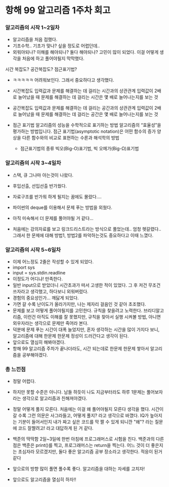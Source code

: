 # 항해 99 알고리즘 1주차 회고

### 알고리즘의 시작 1~2일차

- 알고리즘을 처음 접했다.
- 기초수학.. 기초가 맞나? 싶을 정도로 어렵던데..
- 외워야되나? 이해를 해야되나? 둘다 해야되나?
  고민이 많이 되었다. 이걸 어떻게 생각을 처음에 하고 풀어야될지 막막했다.

시간 복잡도? 공간복잡도? 점근표기법?

- ㅋㅋㅋㅋㅋ 어려워보인다. 그래서 중요하다고 생각했다.

- 시간복잡도
  입력값과 문제를 해결하는 데 걸리는 시간과의 상관관계
  입력값이 2배로 늘어났을 때 문제를 해결하는 데 걸리는 시간은 몇 배로 늘어나는지를 보는 것
- 공간복잡도
  입력값과 문제를 해결하는 데 걸리는 공간과의 상관관계
  입력값이 2배로 늘어났을 때 문제를 해결하는 데 걸리는 공간은 몇 배로 늘어나는지를 보는 것
- 점근 표기법
  알고리즘의 성능을 수학적으로 표기하는 방법
  알고리즘의 “효율성”을 평가하는 방법입니다. 점근 표기법(asymptotic notation)은 어떤 함수의 증가 양상을 다른 함수와의 비교로 표현하는 수론과 해석학의 방법
  - 점근표기법의 종류
    빅오(Big-O)표기법, 빅 오메가(Big-Ω)표기법

### 알고리즘의 시작 3~4일차

- 스택, 큐 그나마 아는것이 나왔다.
- 후입선출, 선입선출 반가웠다.
- 자료구조를 반가워 하게 될지는 꿈에도 몰랐다....

- 파이썬의 deque를 이용해서 문제 푸는 방법을 외웠다.
- 아직 미숙해서 더 문제를 풀어야될 거 같다...
- 처음에는 강의자료를 보고 링크드리스트라는 방식으로 풀었는데.. 엄청 헷갈렸다.. 그래서 한 문제에 대해 방법1, 방법2를 파악하는것도 중요하다고 이때 느꼈다.

### 알고리즘의 시작 5~6일차

- 이제 어느정도 2줄은 작성할 수 있게 되었다.
- import sys
- input = sys.stdin.readline
- 이정도가 어디냐! 만족한다.
- 일반 input으로 받았더니 시간초과가 떠서 고생한 적이 있었다. 그 후 저건 무조건 쓰자라고 생각했고, 하다보니 외워버렸다.
- 경험의 중요성인가... 깨닳게 되었다.
- 가면 갈 수록 난이도가 올라가지만, 나는 제자리 걸음인 것 같아 초조했다.
- 문제를 보고 어떻게 풀어야될지를 고민한다. 규칙을 찾을려고 노력한다. 브리디알고리즘, 이런건 아직도 이해를 잘 못했지만, 규칙을 찾아서 실행 시켜볼 방법, 아니면 외우자라는 생각으로 문제만 죽어라 본다.
- 덕분에 문제 푸는 시간이 대폭 늘었지만, 혼자 생각하는 시간을 많이 가지다 보니, 알고리즘에 대해 한문제 한문제 정성이 드러간다고 생각이 된다.
- 앞으로도 열심히 해봐야겠다.
- 항해 99 알고리즘 주차가 끝나더라도, 시간 되는데로 한문제 한문제 쌓아서 알고리즘을 공부해야겠다.

### 총 느낀점

- 정말 어렵다.
- 하지만 못할 수준은 아니다.
  남들 하듯이 나도 지금부터라도 하루 1문제는 풀어보자라는 생각으로 알고리즘과 친해져야겠다.
- 정말 어떻게 풀지 모른다.
  처음에는 이걸 왜 풀어야될지 모른다 생각을 했다.
  시간이 갈 수록 그런 의문은 사그라들고, 어떻게 풀지? 라고 생각으로 바꼈다.
  IQ가 높아지는 기분이 들어서인지 내가 짜고 싶은 코드를 막 짤 수 있게 되니깐 "왜"? 라는 질문에 코드 잘짤려고! 라고 대답하게 된 거 같다.
- 백준의 딱딱함
  2일~3일에 한번 아침에 프로그래머스로 시험을 친다.
  백준과의 다른 점은 백준은 print()를 찍고, 프로그래머스는 return을 찍는다.
  어느 것이 더 좋은지는 초심자라 모르겠지만, 둘다 좋은 알고리즘 공부 장소라고 생각한다.
  적응이 된거 같다
- 앞으로의 방향
  많이 풀면 풀수록 좋다.
  알고리즘을 대하는 자세를 고치자!

- 앞으로도 알고리즘을 열심히 하자!!
